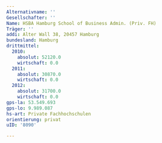 ```yaml
---
Alternativname: ''
Gesellschafter: ''
Name: HSBA Hamburg School of Business Admin. (Priv. FH)
Träger: ''
addi: Alter Wall 38, 20457 Hamburg
bundesland: Hamburg
drittmittel:
  2010:
    absolut: 52120.0
    wirtschaft: 0.0
  2011:
    absolut: 30870.0
    wirtschaft: 0.0
  2012:
    absolut: 31700.0
    wirtschaft: 0.0
gps-la: 53.549.693
gps-lo: 9.989.087
hs-art: Private Fachhochschulen
orientierung: privat
uID: '8090'

---
```


